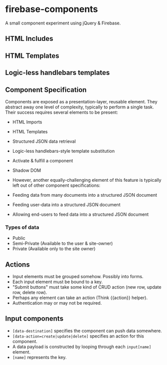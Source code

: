 # firebase-components

A small component experiment using jQuery & Firebase.

## HTML Includes

## HTML Templates

## Logic-less handlebars templates


## Component Specification
Components are exposed as a presentation-layer, reusable element. They abstract away one level of complexity, typically to perform a single task. Their success requires several elements to be present:
- HTML Imports
- HTML Templates
- Structured JSON data retrieval
- Logic-less handlebars-style template substitution
- Activate & fulfill a component
- Shadow DOM

- However, another equally-challenging element of this feature is typically left out of other component specifications:
- Feeding data from many documents into a structured JSON document
- Feeding user-data into a structured JSON document

- Allowing end-users to feed data into a structured JSON document

### Types of data
- Public
- Semi-Private (Available to the user & site-owner)
- Private (Available only to the site owner)

## Actions
- Input elements must be grouped somehow. Possibly into forms.
- Each input element must be bound to a key.
- "Submit buttons" must take some kind of CRUD action (new row, update row, delete row).
- Perhaps any element can take an action (Think {{action}} helper).
- Authentication may or may not be required.

## Input components
- `[data-destination]` specifies the component can push data somewhere.
- `[data-action=create|update|delete]` specifies an action for this component.
- A data payload is constructed by looping through each `input[name]` element.
- `[name]` represents the key.